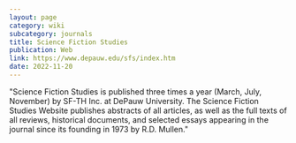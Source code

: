 ```yaml
---
layout: page
category: wiki
subcategory: journals
title: Science Fiction Studies
publication: Web
link: https://www.depauw.edu/sfs/index.htm
date: 2022-11-20
---
```


"Science Fiction Studies is published three times a year (March, July, November) by SF-TH Inc. at DePauw University. The Science Fiction Studies Website publishes abstracts of all articles, as well as the full texts of all reviews, historical documents, and selected essays appearing in the journal since its founding in 1973 by R.D. Mullen."
